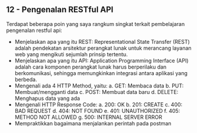 ## 12 - Pengenalan RESTful API

Terdapat beberapa poin yang saya rangkum singkat terkait pembelajaran pengenalan restful api:
- Menjelaskan apa yang itu REST: 
    Representational State Transfer (REST) adalah pendekatan arsitektur perangkat lunak untuk merancang layanan web yang mengikuti sejumlah prinsip tertentu.
- Menjelaskan apa yang itu API: 
    Application Programming Interface (API) adalah cara komponen perangkat lunak harus berperilaku dan berkomunikasi, sehingga memungkinkan integrasi antara aplikasi yang berbeda.
- Mengenali ada 4 HTTP Method, yaitu: 
    a. GET: Membaca data
    b. PUT: Membuat/mengganti data
    c. POST: Membuat data baru
    d. DELETE: Menghapus data yang ada 
- Mengenali HTTP Response Code:
    a. 200: OK
    b. 201: CREATE 
    c. 400: BAD REQUEST 
    d. 404: NOT FOUND
    e. 401: UNAUTHORIZED
    f. 405: METHOD NOT ALLOWED
    g. 500: INTERNAL SERVER ERROR
- Mempraktikkan bagaimana menjalankan perintah pada postman